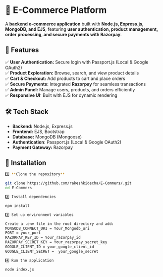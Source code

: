 # 🛒 E-Commerce Platform

A **backend e-commerce application** built with **Node.js, Express.js, MongoDB, and EJS**, featuring **user authentication, product management, order processing, and secure payments with Razorpay**.

## 🚀 Features

✅ **User Authentication:** Secure login with Passport.js (Local & Google OAuth2)  
✅ **Product Exploration:** Browse, search, and view product details  
✅ **Cart & Checkout:** Add products to cart and place orders  
✅ **Secure Payments:** Integrated **Razorpay** for seamless transactions  
✅ **Admin Panel:** Manage users, products, and orders efficiently  
✅ **Responsive UI:** Built with EJS for dynamic rendering  

## 🛠️ Tech Stack

- **Backend:** Node.js, Express.js  
- **Frontend:** EJS, Bootstrap  
- **Database:** MongoDB (Mongoose)  
- **Authentication:** Passport.js (Local & Google OAuth2)  
- **Payment Gateway:** Razorpay  

## 🔧 Installation
```bash
1️⃣ **Clone the repository**  

git clone https://github.com/rakeshkidecha/E-Commers/.git
cd E-Commers

2️⃣ Install dependencies

npm install

3️⃣ Set up environment variables

Create a .env file in the root directory and add:
MONGODB_CONNECT_URI = Your_Mongodb_uri
PORT = your_port
RAZORPAY_KEY_ID = Your_razorpay_id
RAZORPAY_SECRET_KEY = Your_razorpay_secret_key
GOOGLE_CLIENT_ID = your_google_client_id
GOOGLE_CLIENT_SECRET =  your_google_secret

4️⃣ Run the application

node index.js
